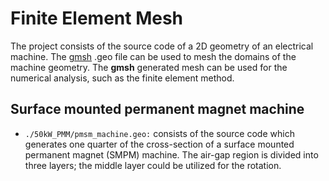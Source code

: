 # Finite Element Mesh
The project consists of the source code of a 2D geometry of an
electrical machine. The [gmsh](http://gmsh.info/) .geo file can be used to mesh the domains of the machine geometry. The **gmsh** generated mesh can be used for the numerical analysis, such as the finite element method.

## Surface mounted permanent magnet machine
+ `./50kW_PMM/pmsm_machine.geo:` consists of the source code which generates one quarter
of the cross-section of a surface mounted permanent magnet (SMPM) machine. The air-gap region is divided
into three layers; the middle layer could be utilized for the rotation.
